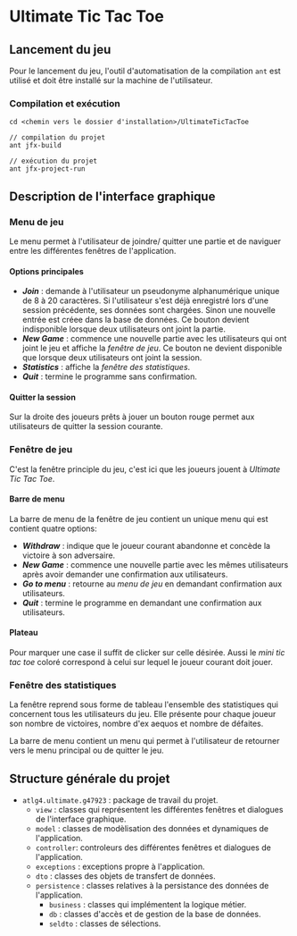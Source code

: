 # Ultimate Tic Tac Toe

## Lancement du jeu
Pour le lancement du jeu, l'outil d'automatisation de la compilation ```ant``` est utilisé et doit être installé sur la machine de l'utilisateur.

### Compilation et exécution
```
cd <chemin vers le dossier d'installation>/UltimateTicTacToe

// compilation du projet
ant jfx-build

// exécution du projet
ant jfx-project-run
```
## Description de l'interface graphique
### Menu de jeu
Le menu permet à l'utilisateur de joindre/ quitter une partie et de naviguer entre les différentes fenêtres de l'application.

#### Options principales
- ***Join*** : demande à l'utilisateur un pseudonyme alphanumérique unique de 8 à 20 caractères. Si l'utilisateur s'est déjà enregistré lors d'une session précédente, ses données sont chargées. Sinon une nouvelle entrée est créee dans la base de données. Ce bouton devient indisponible lorsque deux utilisateurs ont joint la partie.
- ***New Game*** : commence une nouvelle partie avec les utilisateurs qui ont joint le jeu et affiche la *fenêtre de jeu*. Ce bouton ne devient disponible que lorsque deux utilisateurs ont joint la session.
- ***Statistics*** : affiche la *fenêtre des statistiques*.
- ***Quit*** : termine le programme sans confirmation.

#### Quitter la session
Sur la droite des joueurs prêts à jouer un bouton rouge permet aux utilisateurs de quitter la session courante.

### Fenêtre de jeu
C'est la fenêtre principle du jeu, c'est ici que les joueurs jouent à *Ultimate Tic Tac Toe*.

#### Barre de menu
La barre de menu de la fenêtre de jeu contient un unique menu qui est contient quatre options:

- ***Withdraw*** : indique que le joueur courant abandonne et concède la victoire à son adversaire.
- ***New Game*** : commence une nouvelle partie avec les mêmes utilisateurs après avoir demander une confirmation aux utilisateurs.
- ***Go to menu*** : retourne au *menu de jeu* en demandant confirmation aux utilisateurs.
- ***Quit*** : termine le programme en demandant une confirmation aux utilisateurs.

#### Plateau
Pour marquer une case il suffit de clicker sur celle désirée. Aussi le *mini tic tac toe* coloré correspond à celui sur lequel le joueur courant doit jouer.

### Fenêtre des statistiques
La fenêtre reprend sous forme de tableau l'ensemble des statistiques qui concernent tous les utilisateurs du jeu.
Elle présente pour chaque joueur son nombre de victoires, nombre d'ex aequos et nombre de défaites.

La barre de menu contient un menu qui permet à l'utilisateur de retourner vers le menu principal ou de quitter le jeu.

## Structure générale du projet
- ```atlg4.ultimate.g47923``` : package de travail du projet.
    - ```view``` : classes qui représentent les différentes fenêtres et dialogues de l'interface graphique.
    - ```model``` : classes de modèlisation des données et dynamiques de l'application.
    - ```controller```: controleurs des différentes fenêtres et dialogues de l'application.
    - ```exceptions``` : exceptions propre à l'application.
    - ```dto``` : classes des objets de transfert de données.
    - ```persistence``` : classes relatives à la persistance des données de l'application.
        - ```business``` : classes qui implémentent la logique métier.
        - ```db``` : classes d'accès et de gestion de la base de données.
        - ```seldto``` : classes de sélections.
